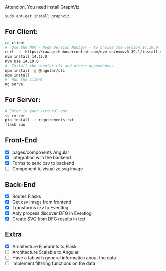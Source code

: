 Attencion, You need install GraphViz
```sh
sudo apt-get install graphviz
```

## For Client:
```sh
cd client
#  Use the NVM - Node Version Manager - to choice the version 14.19.0
curl -o- https://raw.githubusercontent.com/nvm-sh/nvm/v0.39.1/install.sh | bash
nvm install 14.19.0
nvm use 14.19.0
#  Install the angular-cli and others dependences
npm install -g @angular/cli
npm install
#  Run the client
ng serve
```


## For Server:
```sh
# Enter in your virtural env
cd server
pip install -r requirements.txt
flask run
```


## Front-End

- [x] pages/components Angular
- [x] Integration with the backend
- [x] Forms to send csv to backend
- [ ] Component to visualize svg image

## Back-End

- [x] Routes Flasks
- [x] Get csv image from frontend
- [x] Transforms csv to Eventlog
- [x] Aply process discover DFG in Eventlog
- [x] Create SVG from DFG results in text

## Extra

- [x] Architecture Blueprints to Flask 
- [ ] Architecture Scalable to Angular 
- [ ] Have a tab with general information about the data
- [ ] Implement filtering functions on the data
